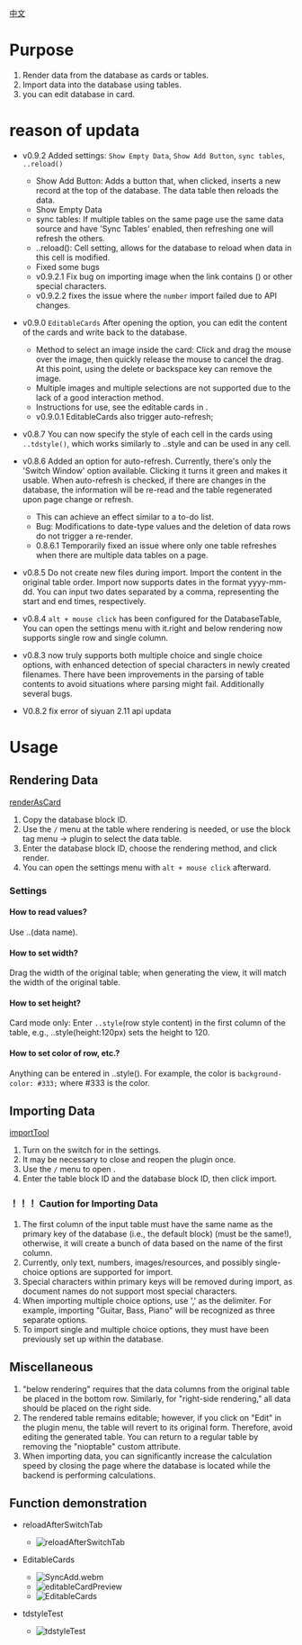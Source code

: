 [中文](https://github.com/AirParty/siyuan-plugin-niop-DataBaseTable/blob/main/README_zh_CN.md)

# Purpose

1. Render data from the database as cards or tables.
2. Import data into the database using tables.
3. you can edit database in card.

# reason of updata

* v0.9.2 Added settings: `Show Empty Data`, `Show Add Button`, `sync tables`, `..reload()`

  * Show Add Button: Adds a button that, when clicked, inserts a new record at the top of the database. The data table then reloads the data.
  * Show Empty Data
  * sync tables: If multiple tables on the same page use the same data source and have 'Sync Tables' enabled, then refreshing one will refresh the others.
  * ..reload(): Cell setting, allows for the database to reload when data in this cell is modified.
  * Fixed some bugs
  * v0.9.2.1 Fix bug on importing image when the link contains () or other special characters.
  * v0.9.2.2 fixes the issue where the `number` import failed due to API changes.
* v0.9.0 `EditableCards` After opening the option, you can edit the content of the cards and write back to the database.

  * Method to select an image inside the card: Click and drag the mouse over the image, then quickly release the mouse to cancel the drag. At this point, using the delete or backspace key can remove the image.
  * Multiple images and multiple selections are not supported due to the lack of a good interaction method.
  * Instructions for use, see the editable cards in <Function Demonstration>.
  * v0.9.0.1 EditableCards also trigger auto-refresh;
* v0.8.7 You can now specify the style of each cell in the cards using `..tdstyle()`, which works similarly to ..style and can be used in any cell.
* v0.8.6 Added an option for auto-refresh. Currently, there's only the 'Switch Window' option available. Clicking it turns it green and makes it usable. When auto-refresh is checked, if there are changes in the database, the information will be re-read and the table regenerated upon page change or refresh.

  * This can achieve an effect similar to a to-do list.
  * Bug: Modifications to date-type values and the deletion of data rows do not trigger a re-render.
  * 0.8.6.1 Temporarily fixed an issue where only one table refreshes when there are multiple data tables on a page.
* v0.8.5 Do not create new files during import. Import the content in the original table order. Import now supports dates in the format yyyy-mm-dd. You can input two dates separated by a comma, representing the start and end times, respectively.
* v0.8.4 `alt + mouse click` has been configured for the DatabaseTable, You can open the settings menu with it.right and below rendering now supports single row and single column.
* v0.8.3 now truly supports both multiple choice and single choice options, with enhanced detection of special characters in newly created filenames. There have been improvements in the parsing of table contents to avoid situations where parsing might fail. Additionally several bugs.
* V0.8.2 fix error of siyuan 2.11 api updata

# Usage

## Rendering Data

[renderAsCard](https://github.com/AirParty/siyuan-plugin-niop-DataBaseTable/assets/7642279/112f9f2b-bb60-48df-bc0c-fa160874a16b)

1. Copy the database block ID.
2. Use the `/` menu at the table where rendering is needed, or use the block tag menu -> plugin to select the data table.
3. Enter the database block ID, choose the rendering method, and click render.
4. You can open the settings menu with `alt + mouse click` afterward.

### Settings

#### How to read values?

Use ..(data name).

#### How to set width?

Drag the width of the original table; when generating the view, it will match the width of the original table.

#### How to set height?

Card mode only: Enter `..style`(row style content) in the first column of the table, e.g., ..style(height:120px) sets the height to 120.

#### How to set color of row, etc.?

Anything can be entered in ..style(). For example, the color is `background-color: #333;` where #333 is the color.

## Importing Data

[importTool](https://github.com/AirParty/siyuan-plugin-niop-DataBaseTable/assets/7642279/22d25560-0acf-4575-8e2a-831ec7204625)

1. Turn on the switch for <Import Tool> in the settings.
2. It may be necessary to close and reopen the plugin once.
3. Use the `/` menu to open <DateBaseImport>.
4. Enter the table block ID and the database block ID, then click import.

### ！！！ Caution for Importing Data

1. The first column of the input table must have the same name as the primary key of the database (i.e., the default block) (must be the same!), otherwise, it will create a bunch of data based on the name of the first column.
2. Currently, only text, numbers, images/resources, and possibly single-choice options are supported for import.
3. Special characters within primary keys will be removed during import, as document names do not support most special characters.
4. When importing multiple choice options, use ',' as the delimiter. For example, importing "Guitar, Bass, Piano" will be recognized as three separate options.
5. To import single and multiple choice options, they must have been previously set up within the database.

## Miscellaneous

1. "below rendering" requires that the data columns from the original table be placed in the bottom row. Similarly, for "right-side rendering," all data should be placed on the right side.
2. The rendered table remains editable; however, if you click on "Edit" in the plugin menu, the table will revert to its original form. Therefore, avoid editing the generated table. You can return to a regular table by removing the "nioptable" custom attribute.
3. When importing data, you can significantly increase the calculation speed by closing the page where the database is located while the backend is performing calculations.

## Function demonstration

* reloadAfterSwitchTab

  * ![reloadAfterSwitchTab](https://github.com/AirParty/siyuan-plugin-niop-DataBaseTable/assets/7642279/c9897082-ed8e-41cd-8e2f-0a2df8bb6d74)
* EditableCards

  * ![SyncAdd.webm](https://github.com/AirParty/siyuan-plugin-niop-DataBaseTable/assets/7642279/c6ac50de-29ee-42f3-ae0a-a70fd8470761)
  * ![editableCardPreview](https://github.com/AirParty/siyuan-plugin-niop-DataBaseTable/assets/7642279/222488c3-86c7-46bf-865e-58ebc008b23d)
  * ![EditableCards](https://github.com/AirParty/siyuan-plugin-niop-DataBaseTable/assets/7642279/ef590759-ca43-4d0d-854e-c2ba175dad87)
* tdstyleTest

  * ![tdstyleTest](https://github.com/AirParty/siyuan-plugin-niop-DataBaseTable/assets/7642279/0063e6fe-5349-4b6d-ae43-ef8b145dbda3)